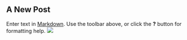 ## A New Post

Enter text in [Markdown](http://daringfireball.net/projects/markdown/). Use the toolbar above, or click the **?** button for formatting help.
![](https://edudemy.github.io/4-3-img-01.gif)
